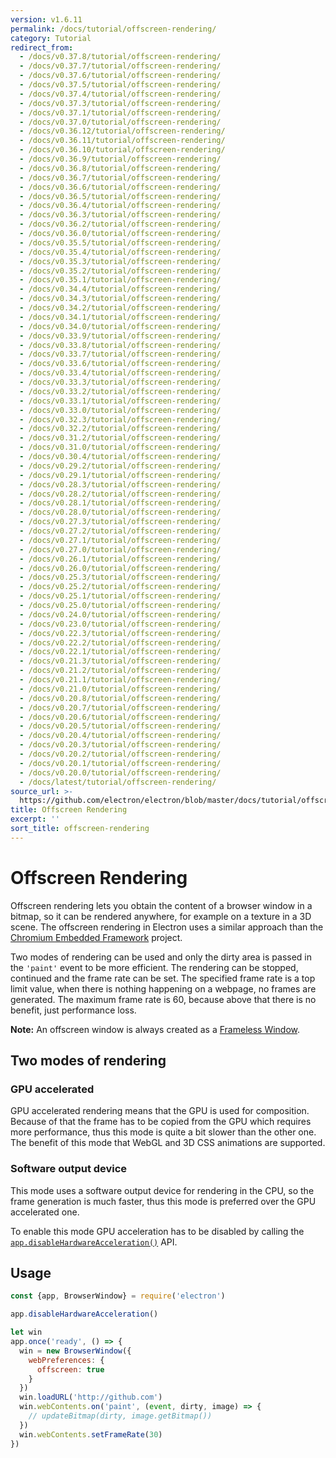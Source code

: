 ```yaml
---
version: v1.6.11
permalink: /docs/tutorial/offscreen-rendering/
category: Tutorial
redirect_from:
  - /docs/v0.37.8/tutorial/offscreen-rendering/
  - /docs/v0.37.7/tutorial/offscreen-rendering/
  - /docs/v0.37.6/tutorial/offscreen-rendering/
  - /docs/v0.37.5/tutorial/offscreen-rendering/
  - /docs/v0.37.4/tutorial/offscreen-rendering/
  - /docs/v0.37.3/tutorial/offscreen-rendering/
  - /docs/v0.37.1/tutorial/offscreen-rendering/
  - /docs/v0.37.0/tutorial/offscreen-rendering/
  - /docs/v0.36.12/tutorial/offscreen-rendering/
  - /docs/v0.36.11/tutorial/offscreen-rendering/
  - /docs/v0.36.10/tutorial/offscreen-rendering/
  - /docs/v0.36.9/tutorial/offscreen-rendering/
  - /docs/v0.36.8/tutorial/offscreen-rendering/
  - /docs/v0.36.7/tutorial/offscreen-rendering/
  - /docs/v0.36.6/tutorial/offscreen-rendering/
  - /docs/v0.36.5/tutorial/offscreen-rendering/
  - /docs/v0.36.4/tutorial/offscreen-rendering/
  - /docs/v0.36.3/tutorial/offscreen-rendering/
  - /docs/v0.36.2/tutorial/offscreen-rendering/
  - /docs/v0.36.0/tutorial/offscreen-rendering/
  - /docs/v0.35.5/tutorial/offscreen-rendering/
  - /docs/v0.35.4/tutorial/offscreen-rendering/
  - /docs/v0.35.3/tutorial/offscreen-rendering/
  - /docs/v0.35.2/tutorial/offscreen-rendering/
  - /docs/v0.35.1/tutorial/offscreen-rendering/
  - /docs/v0.34.4/tutorial/offscreen-rendering/
  - /docs/v0.34.3/tutorial/offscreen-rendering/
  - /docs/v0.34.2/tutorial/offscreen-rendering/
  - /docs/v0.34.1/tutorial/offscreen-rendering/
  - /docs/v0.34.0/tutorial/offscreen-rendering/
  - /docs/v0.33.9/tutorial/offscreen-rendering/
  - /docs/v0.33.8/tutorial/offscreen-rendering/
  - /docs/v0.33.7/tutorial/offscreen-rendering/
  - /docs/v0.33.6/tutorial/offscreen-rendering/
  - /docs/v0.33.4/tutorial/offscreen-rendering/
  - /docs/v0.33.3/tutorial/offscreen-rendering/
  - /docs/v0.33.2/tutorial/offscreen-rendering/
  - /docs/v0.33.1/tutorial/offscreen-rendering/
  - /docs/v0.33.0/tutorial/offscreen-rendering/
  - /docs/v0.32.3/tutorial/offscreen-rendering/
  - /docs/v0.32.2/tutorial/offscreen-rendering/
  - /docs/v0.31.2/tutorial/offscreen-rendering/
  - /docs/v0.31.0/tutorial/offscreen-rendering/
  - /docs/v0.30.4/tutorial/offscreen-rendering/
  - /docs/v0.29.2/tutorial/offscreen-rendering/
  - /docs/v0.29.1/tutorial/offscreen-rendering/
  - /docs/v0.28.3/tutorial/offscreen-rendering/
  - /docs/v0.28.2/tutorial/offscreen-rendering/
  - /docs/v0.28.1/tutorial/offscreen-rendering/
  - /docs/v0.28.0/tutorial/offscreen-rendering/
  - /docs/v0.27.3/tutorial/offscreen-rendering/
  - /docs/v0.27.2/tutorial/offscreen-rendering/
  - /docs/v0.27.1/tutorial/offscreen-rendering/
  - /docs/v0.27.0/tutorial/offscreen-rendering/
  - /docs/v0.26.1/tutorial/offscreen-rendering/
  - /docs/v0.26.0/tutorial/offscreen-rendering/
  - /docs/v0.25.3/tutorial/offscreen-rendering/
  - /docs/v0.25.2/tutorial/offscreen-rendering/
  - /docs/v0.25.1/tutorial/offscreen-rendering/
  - /docs/v0.25.0/tutorial/offscreen-rendering/
  - /docs/v0.24.0/tutorial/offscreen-rendering/
  - /docs/v0.23.0/tutorial/offscreen-rendering/
  - /docs/v0.22.3/tutorial/offscreen-rendering/
  - /docs/v0.22.2/tutorial/offscreen-rendering/
  - /docs/v0.22.1/tutorial/offscreen-rendering/
  - /docs/v0.21.3/tutorial/offscreen-rendering/
  - /docs/v0.21.2/tutorial/offscreen-rendering/
  - /docs/v0.21.1/tutorial/offscreen-rendering/
  - /docs/v0.21.0/tutorial/offscreen-rendering/
  - /docs/v0.20.8/tutorial/offscreen-rendering/
  - /docs/v0.20.7/tutorial/offscreen-rendering/
  - /docs/v0.20.6/tutorial/offscreen-rendering/
  - /docs/v0.20.5/tutorial/offscreen-rendering/
  - /docs/v0.20.4/tutorial/offscreen-rendering/
  - /docs/v0.20.3/tutorial/offscreen-rendering/
  - /docs/v0.20.2/tutorial/offscreen-rendering/
  - /docs/v0.20.1/tutorial/offscreen-rendering/
  - /docs/v0.20.0/tutorial/offscreen-rendering/
  - /docs/latest/tutorial/offscreen-rendering/
source_url: >-
  https://github.com/electron/electron/blob/master/docs/tutorial/offscreen-rendering.md
title: Offscreen Rendering
excerpt: ''
sort_title: offscreen-rendering
---
```




<!--


                                      ::::
                                    :o+//+o:
                                    +o    oo-
                                    :o+//oo/+o/
                                      -::-   -oo:
                                               /s/
                      -::::::::-                :s/  :::--
                  :+oo+////////+:        -:/+oo/ :s:-///++oo+:
                /o+:                -/+oo+/:-     +o-      -:+o:
               /s:              -:+o+/:           -o+         :s/
              -s/            -/oo/:                /s-         +s-
              -s/         -/oo/-                   -s/         /s-
               oo       :+o/-                       oo         oo
               -s/    :oo/                          /s-       /s-
                :s/ :oo:              -::-          /s-      /s:
                  -+o/               /ssss/         :s:    -+o-
                 :o+--               /ssss/         :s:   :o+-
                :s/  +o:              -::-          /s-   --
               -s/    :+o/-                         /s-
               oo       -+o+-                       oo
              -s/         -/oo/-                   -s/
             -+soo+:         -/oo/:                /s-      /oooo+-
             o+   :s:           -:+o+/:-          -o+      /s:  -oo
             oo:--/s:       ::      -:+oo+/:-     -/-      /s/--:o+
              :+++/-        :s:          -:/+ooo++//////++oo//+o+:
                             /s:                --::::::--
                              /s/              /s-
                               :oo:          :oo:
                                 /oo/-    -/oo/
                                   -/+oooo+/-





                   _______  _______  _______  _______  __
                  |       ||       ||       ||       ||  |
                  |  _____||_     _||   _   ||    _  ||  |
                  | |_____   |   |  |  | |  ||   |_| ||  |
                  |_____  |  |   |  |  |_|  ||    ___||__|
                   _____| |  |   |  |       ||   |     __
                  |_______|  |___|  |_______||___|    |__|


    This file is generated automatically, so it should not be edited.

    To make changes, head over to the electron/electron repository:

    https://github.com/electron/electron/blob/master/docs/tutorial/offscreen-rendering.md

    Thanks!

-->
# Offscreen Rendering

Offscreen rendering lets you obtain the content of a browser window in a bitmap, so it can be rendered anywhere, for example on a texture in a 3D scene. The offscreen rendering in Electron uses a similar approach than the [Chromium Embedded Framework](https://bitbucket.org/chromiumembedded/cef) project.

Two modes of rendering can be used and only the dirty area is passed in the `'paint'` event to be more efficient. The rendering can be stopped, continued and the frame rate can be set. The specified frame rate is a top limit value, when there is nothing happening on a webpage, no frames are generated. The maximum frame rate is 60, because above that there is no benefit, just performance loss.

**Note:** An offscreen window is always created as a [Frameless Window]({{site.baseurl}}/docs/api/frameless-window).

## Two modes of rendering

### GPU accelerated

GPU accelerated rendering means that the GPU is used for composition. Because of that the frame has to be copied from the GPU which requires more performance, thus this mode is quite a bit slower than the other one. The benefit of this mode that WebGL and 3D CSS animations are supported.

### Software output device

This mode uses a software output device for rendering in the CPU, so the frame generation is much faster, thus this mode is preferred over the GPU accelerated one.

To enable this mode GPU acceleration has to be disabled by calling the [`app.disableHardwareAcceleration()`]({{site.baseurl}}/docs/api/app#appdisablehardwareacceleration) API.

## Usage

```javascript
const {app, BrowserWindow} = require('electron')

app.disableHardwareAcceleration()

let win
app.once('ready', () => {
  win = new BrowserWindow({
    webPreferences: {
      offscreen: true
    }
  })
  win.loadURL('http://github.com')
  win.webContents.on('paint', (event, dirty, image) => {
    // updateBitmap(dirty, image.getBitmap())
  })
  win.webContents.setFrameRate(30)
})
```
